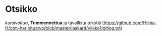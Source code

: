 # Otsikko
*kursivoitua*, **Tummennettua** ja tavallista tekstiä
(https://github.com/Hilma-H/otm-harjoitustyo/blob/master/laskarit/viikko1/gitlog.txt)
